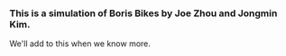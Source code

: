 ### This is a simulation of Boris Bikes by Joe Zhou and Jongmin Kim.

We'll add to this when we know more.
